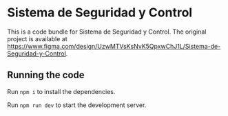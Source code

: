 
  # Sistema de Seguridad y Control

  This is a code bundle for Sistema de Seguridad y Control. The original project is available at https://www.figma.com/design/UzwMTVsKsNvK5QpxwChJ1L/Sistema-de-Seguridad-y-Control.

  ## Running the code

  Run `npm i` to install the dependencies.

  Run `npm run dev` to start the development server.
  